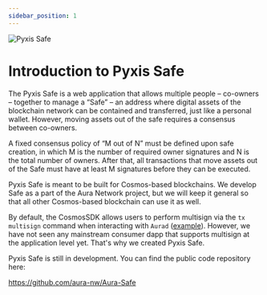 ```yaml
---
sidebar_position: 1
---
```


![Pyxis Safe](/img/pyxis-safe/logo.png)

# Introduction to Pyxis Safe

The Pyxis Safe is a web application that allows multiple people – co-owners – together to manage a “Safe” – an address where digital assets of the blockchain network can be contained and transferred, just like a personal wallet. However, moving assets out of the safe requires a consensus between co-owners.

A fixed consensus policy of “M out of N” must be defined upon safe creation, in which M is the number of required owner signatures and N is the total number of owners. After that, all transactions that move assets out of the Safe must have at least M signatures before they can be executed.

Pyxis Safe is meant to be built for Cosmos-based blockchains. We develop Safe as a part of the Aura Network project, but we will keep it general so that all other Cosmos-based blockchain can use it as well.

By default, the CosmosSDK allows users to perform multisign via the `tx multisign` command when interacting with `Aurad` ([example](https://docs.cosmos.network/master/run-node/txs.html#signing-with-multiple-signers)). However, we have not seen any mainstream consumer dapp that supports multisign at the application level yet. That's why we created Pyxis Safe.

Pyxis Safe is still in development. You can find the public code repository here:

https://github.com/aura-nw/Aura-Safe